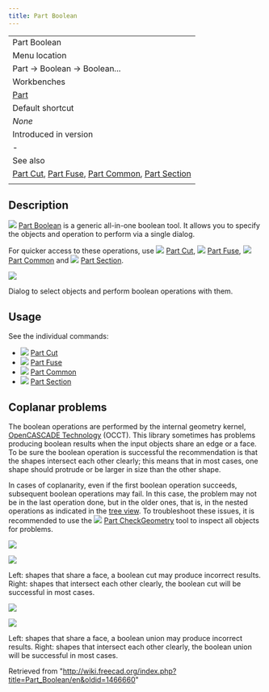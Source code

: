 ```yaml
---
title: Part Boolean
---
```


|                                                                                                                                                                |
| -------------------------------------------------------------------------------------------------------------------------------------------------------------- |
| Part Boolean                                                                                                                                                   |
| Menu location                                                                                                                                                  |
| Part → Boolean → Boolean...                                                                                                                                    |
| Workbenches                                                                                                                                                    |
| [Part](/Part_Workbench "Part Workbench")                                                                                                                       |
| Default shortcut                                                                                                                                               |
| _None_                                                                                                                                                         |
| Introduced in version                                                                                                                                          |
| -                                                                                                                                                              |
| See also                                                                                                                                                       |
| [Part Cut](/Part_Cut "Part Cut"), [Part Fuse](/Part_Fuse "Part Fuse"), [Part Common](/Part_Common "Part Common"), [Part Section](/Part_Section "Part Section") |
|                                                                                                                                                                |

## Description

![](/images/Part_Boolean.svg) [Part Boolean](/Part_Boolean "Part Boolean") is a generic all-in-one boolean tool. It allows you to specify the objects and operation to perform via a single dialog.

For quicker access to these operations, use ![](/images/Part_Cut.svg) [Part Cut](/Part_Cut "Part Cut"), ![](/images/Part_Fuse.svg) [Part Fuse](/Part_Fuse "Part Fuse"), ![](/images/Part_Common.svg) [Part Common](/Part_Common "Part Common") and ![](/images/Part_Section.svg) [Part Section](/Part_Section "Part Section").

![](/images/PartBooleansDialog.png)

Dialog to select objects and perform boolean operations with them.

## Usage

See the individual commands:

- ![](/images/Part_Cut.svg) [Part Cut](/Part_Cut "Part Cut")
- ![](/images/Part_Fuse.svg) [Part Fuse](/Part_Fuse "Part Fuse")
- ![](/images/Part_Common.svg) [Part Common](/Part_Common "Part Common")
- ![](/images/Part_Section.svg) [Part Section](/Part_Section "Part Section")

## Coplanar problems

The boolean operations are performed by the internal geometry kernel, [OpenCASCADE Technology](/OpenCASCADE "OpenCASCADE") (OCCT). This library sometimes has problems producing boolean results when the input objects share an edge or a face. To be sure the boolean operation is successful the recommendation is that the shapes intersect each other clearly; this means that in most cases, one shape should protrude or be larger in size than the other shape.

In cases of coplanarity, even if the first boolean operation succeeds, subsequent boolean operations may fail. In this case, the problem may not be in the last operation done, but in the older ones, that is, in the nested operations as indicated in the [tree view](/Tree_view "Tree view"). To troubleshoot these issues, it is recommended to use the ![](/images/Part_CheckGeometry.svg) [Part CheckGeometry](/Part_CheckGeometry "Part CheckGeometry") tool to inspect all objects for problems.

![](/images/Part_Boolean_cut_coplanar_1.png)

![](/images/Part_Boolean_cut_coplanar_2.png)

Left: shapes that share a face, a boolean cut may produce incorrect results. Right: shapes that intersect each other clearly, the boolean cut will be successful in most cases.

![](/images/Part_Boolean_fusion_coplanar_1.png)

![](/images/Part_Boolean_fusion_coplanar_2.png)

Left: shapes that share a face, a boolean union may produce incorrect results. Right: shapes that intersect each other clearly, the boolean union will be successful in most cases.

Retrieved from "<http://wiki.freecad.org/index.php?title=Part_Boolean/en&oldid=1466660>"

